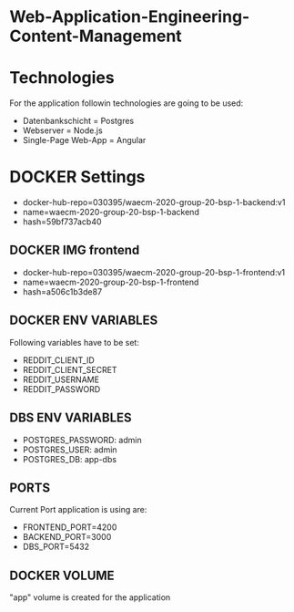 # Web-Application-Engineering-Content-Management

# Technologies

For the application followin technologies are going to be used:

- Datenbankschicht = Postgres
- Webserver = Node.js
- Single-Page Web-App = Angular

# DOCKER Settings

- docker-hub-repo=030395/waecm-2020-group-20-bsp-1-backend:v1
- name=waecm-2020-group-20-bsp-1-backend
- hash=59bf737acb40

## DOCKER IMG frontend

- docker-hub-repo=030395/waecm-2020-group-20-bsp-1-frontend:v1
- name=waecm-2020-group-20-bsp-1-frontend
- hash=a506c1b3de87

## DOCKER ENV VARIABLES

Following variables have to be set:

- REDDIT_CLIENT_ID
- REDDIT_CLIENT_SECRET
- REDDIT_USERNAME
- REDDIT_PASSWORD

## DBS ENV VARIABLES

- POSTGRES_PASSWORD: admin
- POSTGRES_USER: admin
- POSTGRES_DB: app-dbs

## PORTS

Current Port application is using are:

- FRONTEND_PORT=4200
- BACKEND_PORT=3000
- DBS_PORT=5432

## DOCKER VOLUME

"app" volume is created for the application
